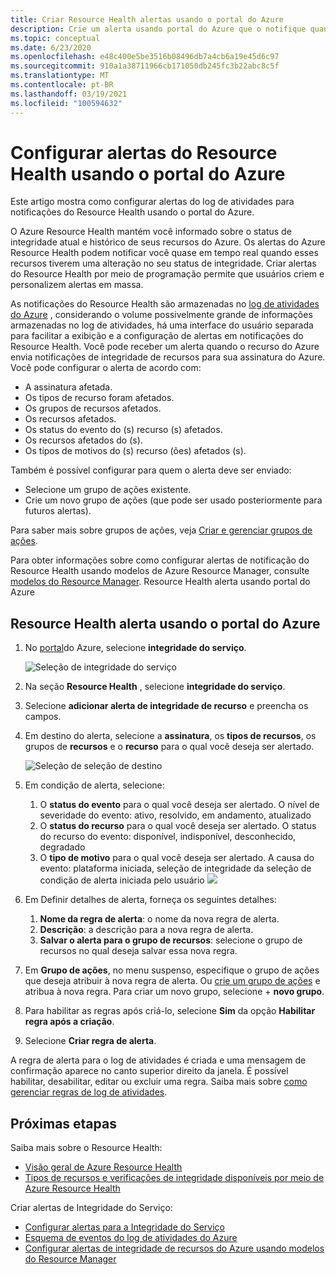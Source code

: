 ```yaml
---
title: Criar Resource Health alertas usando o portal do Azure
description: Crie um alerta usando portal do Azure que o notifique quando os recursos do Azure ficarem indisponíveis.
ms.topic: conceptual
ms.date: 6/23/2020
ms.openlocfilehash: e48c400e5be3516b08496db7a4cb6a19e45d6c97
ms.sourcegitcommit: 910a1a38711966cb171050db245fc3b22abc8c5f
ms.translationtype: MT
ms.contentlocale: pt-BR
ms.lasthandoff: 03/19/2021
ms.locfileid: "100594632"
---
```

# <a name="configure-resource-health-alerts-using-azure-portal"></a>Configurar alertas do Resource Health usando o portal do Azure

Este artigo mostra como configurar alertas do log de atividades para notificações do Resource Health usando o portal do Azure.

O Azure Resource Health mantém você informado sobre o status de integridade atual e histórico de seus recursos do Azure. Os alertas do Azure Resource Health podem notificar você quase em tempo real quando esses recursos tiverem uma alteração no seu status de integridade. Criar alertas do Resource Health por meio de programação permite que usuários criem e personalizem alertas em massa.

As notificações do Resource Health são armazenadas no [log de atividades do Azure](../azure-monitor/essentials/platform-logs-overview.md) , considerando o volume possivelmente grande de informações armazenadas no log de atividades, há uma interface do usuário separada para facilitar a exibição e a configuração de alertas em notificações do Resource Health.
Você pode receber um alerta quando o recurso do Azure envia notificações de integridade de recursos para sua assinatura do Azure. Você pode configurar o alerta de acordo com:

* A assinatura afetada.
* Os tipos de recurso foram afetados.
* Os grupos de recursos afetados.
* Os recursos afetados.
* Os status do evento do (s) recurso (s) afetados.
* Os recursos afetados do (s).
* Os tipos de motivos do (s) recurso (ões) afetados (s).

Também é possível configurar para quem o alerta deve ser enviado:

* Selecione um grupo de ações existente.
* Crie um novo grupo de ações (que pode ser usado posteriormente para futuros alertas).

Para saber mais sobre grupos de ações, veja [Criar e gerenciar grupos de ações](../azure-monitor/alerts/action-groups.md).

Para obter informações sobre como configurar alertas de notificação do Resource Health usando modelos de Azure Resource Manager, consulte [modelos do Resource Manager](./resource-health-alert-arm-template-guide.md).
Resource Health alerta usando portal do Azure

## <a name="resource-health-alert-using-azure-portal"></a>Resource Health alerta usando o portal do Azure

1. No [portal](https://portal.azure.com/)do Azure, selecione **integridade do serviço**.

    ![Seleção de integridade do serviço](./media/resource-health-alert-monitor-guide/service-health-selection.png)
2. Na seção **Resource Health** , selecione **integridade do serviço**.
3. Selecione **adicionar alerta de integridade de recurso** e preencha os campos.
4. Em destino do alerta, selecione a **assinatura**, os **tipos de recursos**, os grupos de **recursos** e o **recurso** para o qual você deseja ser alertado.

    ![Seleção de seleção de destino](./media/resource-health-alert-monitor-guide/alert-target.png)

5. Em condição de alerta, selecione:
    1. O **status do evento** para o qual você deseja ser alertado. O nível de severidade do evento: ativo, resolvido, em andamento, atualizado
    2. O **status do recurso** para o qual você deseja ser alertado. O status do recurso do evento: disponível, indisponível, desconhecido, degradado
    3. O **tipo de motivo** para o qual você deseja ser alertado. A causa do evento: plataforma iniciada, seleção de integridade da seleção de condição de alerta iniciada pelo usuário ![](./media/resource-health-alert-monitor-guide/alert-condition.png)
6. Em Definir detalhes de alerta, forneça os seguintes detalhes:
    1. **Nome da regra de alerta**: o nome da nova regra de alerta.
    2. **Descrição**: a descrição para a nova regra de alerta.
    3. **Salvar o alerta para o grupo de recursos**: selecione o grupo de recursos no qual deseja salvar essa nova regra.
7. Em **Grupo de ações**, no menu suspenso, especifique o grupo de ações que deseja atribuir à nova regra de alerta. Ou [crie um grupo de ações](../azure-monitor/alerts/action-groups.md) e atribua à nova regra. Para criar um novo grupo, selecione + **novo grupo**.
8. Para habilitar as regras após criá-lo, selecione **Sim** da opção **Habilitar regra após a criação**.
9. Selecione **Criar regra de alerta**.

A regra de alerta para o log de atividades é criada e uma mensagem de confirmação aparece no canto superior direito da janela.
É possível habilitar, desabilitar, editar ou excluir uma regra. Saiba mais sobre [como gerenciar regras de log de atividades](../azure-monitor/alerts/alerts-activity-log.md#view-and-manage-in-the-azure-portal).

## <a name="next-steps"></a>Próximas etapas

Saiba mais sobre o Resource Health:

* [Visão geral de Azure Resource Health](Resource-health-overview.md)
* [Tipos de recursos e verificações de integridade disponíveis por meio de Azure Resource Health](resource-health-checks-resource-types.md)

Criar alertas de Integridade do Serviço:

* [Configurar alertas para a Integridade do Serviço](./alerts-activity-log-service-notifications-portal.md) 
* [Esquema de eventos do log de atividades do Azure](../azure-monitor/essentials/activity-log-schema.md)
* [Configurar alertas de integridade de recursos do Azure usando modelos do Resource Manager](./resource-health-alert-arm-template-guide.md)
